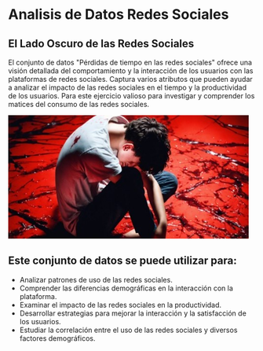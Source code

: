 # Analisis de Datos Redes Sociales

## El Lado Oscuro de las Redes Sociales

El conjunto de datos "Pérdidas de tiempo en las redes sociales" ofrece una visión detallada del comportamiento y la interacción de los usuarios con las plataformas de redes sociales. Captura varios atributos que pueden ayudar a analizar el impacto de las redes sociales en el tiempo y la productividad de los usuarios. Para este ejercicio valioso para investigar y comprender los matices del consumo de las redes sociales.


  ![Impacto de las redes sociales](Image/Redes_Sociales.jpg)


## Este conjunto de datos se puede utilizar para:

* Analizar patrones de uso de las redes sociales.
* Comprender las diferencias demográficas en la interacción con la plataforma.
* Examinar el impacto de las redes sociales en la productividad.
* Desarrollar estrategias para mejorar la interacción y la satisfacción de los usuarios.
* Estudiar la correlación entre el uso de las redes sociales y diversos factores demográficos.





